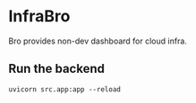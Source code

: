# InfraBro

Bro provides non-dev dashboard for cloud infra.

## Run the backend

```
uvicorn src.app:app --reload
```
